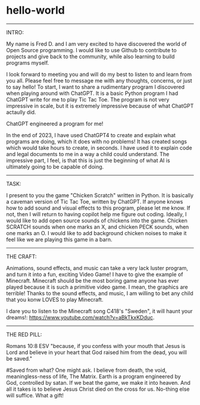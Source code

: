 # hello-world
------------------------------------------------------------------------------------------------------------------
INTRO: 

My name is Fred D. and I am very excited to have discovered the world of Open Source programming.
I would like to use Github to contribute to projects and give back to the community, while also learning to build programs myself.

I look forward to meeting you and will do my best to listen to and learn from you all. 
Please feel free to message me with any thoughts, concerns, or just to say hello!
To start, I want to share a rudimentary program I discovered when playing around with ChatGPT.
It is a basic Python program I had ChatGPT write for me to play Tic Tac Toe. 
The program is not very impressive in scale, but it is extremely impressive because of what ChatGPT actaully did.

ChatGPT engineered a program for me!

In the end of 2023, I have used ChatGPT4 to create and explain what programs are doing, which it does with no problems!
It has created songs which would take hours to create, in seconds. 
I have used it to explain code and legal documents to me in a way a child could understand.
The impressive part, I feel, is that this is just the beginning of what AI is ultimately going to be capable of doing.

-------------------------------------------------------------------------------------------------------------------------

TASK:

I present to you the game "Chicken Scratch" written in Python. It is basically a caveman version of Tic Tac Toe, written by ChatGPT. If anyone knows how to add sound and visual effects to this program, please let me know. If not, then I will return to having copilot help me figure out coding. Ideally, I would like to add open source sounds of chickens into the game. Chicken SCRATCH sounds when one marks an X, and chicken PECK sounds, when one marks an O. I would like to add background chicken noises to make it feel like we are playing this game in a barn.

------------------------------------------------------------------------------------------------------------------

THE CRAFT:

Animations, sound effects, and music can take a very lack luster program, and turn it into a fun, exciting Video Game! I have to give the example of Minecraft. Minecraft should be the most boring game anyone has ever played because it is such a primitive video game. I mean, the graphics are terrible! Thanks to the sound effects, and music, I am willing to bet any child that you konw LOVES to play Minecraft. 

I dare you to listen to the Minecraft song C418's "Sweden", it will haunt your dreams!: https://www.youtube.com/watch?v=aBkTkxKDduc. 

-------------------------------------------------------------------------------------------------------------------

THE RED PILL: 

Romans 10:8 ESV "because, if you confess with your mouth that Jesus is Lord and believe in your heart that God raised him from the dead, you will be saved."

#Saved from what? One might ask. I believe from death, the void, meaningless-ness of life, The Matrix. Earth is a program engineered by God, controlled by satan. If we beat the game, we make it into heaven. And all it takes is to believe Jesus Christ died on the cross for us. No-thing else will suffice. What a gift!
